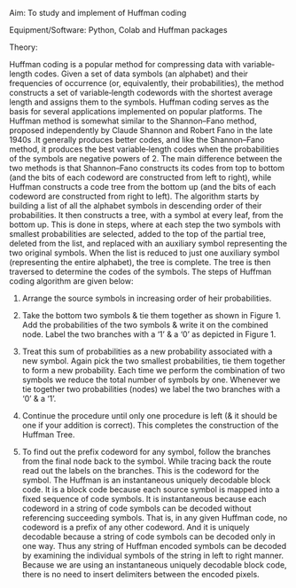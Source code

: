 Aim: To study and implement of Huffman coding

Equipment/Software: Python, Colab and Huffman packages

Theory:

Huffman coding is a popular method for compressing data with variable‐length codes. Given a set of data symbols (an alphabet) and their frequencies of occurrence (or, equivalently, their probabilities), the method constructs a set of variable‐length codewords with the shortest average length and assigns them to the symbols. Huffman coding serves as the basis for several applications implemented on popular platforms. The Huffman method is somewhat similar to the Shannon–Fano method, proposed independently by Claude Shannon and Robert Fano in the late 1940s .It generally produces better codes, and like the Shannon–Fano method, it produces the best variable‐length codes when the probabilities of the symbols are negative powers of 2. The main difference between the two methods is that Shannon–Fano constructs its codes from top to bottom (and the bits of each codeword are constructed from left to right), while Huffman constructs a code tree from the bottom up (and the bits of each codeword are constructed from right to left). The algorithm starts by building a list of all the alphabet symbols in descending order of their probabilities. It then constructs a tree, with a symbol at every leaf, from the bottom up. This is done in steps, where at each step the two symbols with smallest probabilities are selected, added to the top of the partial tree, deleted from the list, and replaced with an auxiliary symbol representing the two original symbols. When the list is reduced to just one auxiliary symbol (representing the entire alphabet), the tree is complete. The tree is then traversed to determine the codes of the symbols. The steps of Huffman coding algorithm are given below:

1. Arrange the source symbols in increasing order of heir probabilities.

2. Take the bottom two symbols & tie them together as shown in Figure 1. Add the probabilities of the two symbols & write it on the combined node. Label the two branches with a ‘1’ & a ‘0’ as depicted in Figure 1.

3. Treat this sum of probabilities as a new probability associated with a new symbol. Again pick the two smallest probabilities, tie them together to form a new probability. Each time we perform the combination of two symbols we reduce the total number of symbols by one. Whenever we tie together two probabilities (nodes) we label the two branches with a ‘0’ & a ‘1’.

4. Continue the procedure until only one procedure is left (& it should be one if your addition is correct). This completes the construction of the Huffman Tree.

5. To find out the prefix codeword for any symbol, follow the branches from the final node back to the symbol. While tracing back the route read out the labels on the branches. This is the codeword for the symbol. The Huffman is an instantaneous uniquely decodable block code. It is a block code because each source symbol is mapped into a fixed sequence of code symbols. It is instantaneous because each codeword in a string of code symbols can be decoded without referencing succeeding symbols. That is, in any given Huffman code, no codeword is a prefix of any other codeword. And it is uniquely decodable because a string of code symbols can be decoded only in one way. Thus any string of Huffman encoded symbols can be decoded by examining the individual symbols of the string in left to right manner. Because we are using an instantaneous uniquely decodable block code, there is no need to insert delimiters between the encoded pixels.
